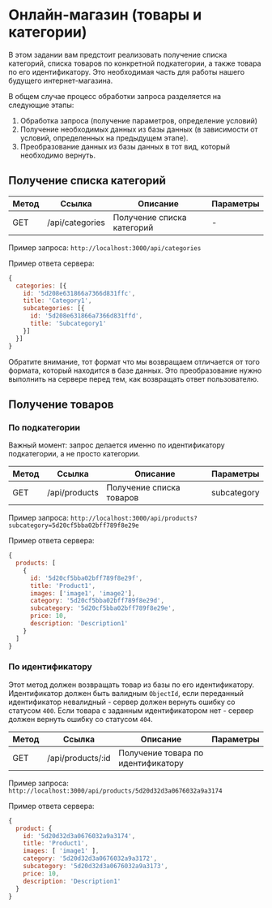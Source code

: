 # Онлайн-магазин (товары и категории)

В этом задании вам предстоит реализовать получение списка категорий, списка товаров по конкретной 
подкатегории, а также товара по его идентификатору. Это необходимая часть для работы нашего будущего 
интернет-магазина.

В общем случае процесс обработки запроса разделяется на следующие этапы:
1. Обработка запроса (получение параметров, определение условий)
2. Получение необходимых данных из базы данных (в зависимости от условий, определенных на предыдущем
этапе).
3. Преобразование данных из базы данных в тот вид, который необходимо вернуть.


## Получение списка категорий

| Метод | Ссылка          | Описание                   | Параметры |
|-------|-----------------|----------------------------|-----------|
| GET   | /api/categories | Получение списка категорий | -         |

Пример запроса: `http://localhost:3000/api/categories`

Пример ответа сервера:
```js
{
  categories: [{
    id: '5d208e631866a7366d831ffc',
    title: 'Category1',
    subcategories: [{
      id: '5d208e631866a7366d831ffd',
      title: 'Subcategory1'
    }]
  }]
}
```
Обратите внимание, тот формат что мы возвращаем отличается от того формата, который находится в базе данных. Это 
преобразование нужно выполнить на сервере перед тем, как возвращать ответ пользователю.

## Получение товаров 

### По подкатегории

Важный момент: запрос делается именно по идентификатору подкатегории, а не просто категории.

| Метод | Ссылка          | Описание                   | Параметры   |
|-------|-----------------|----------------------------|-------------|
| GET   | /api/products   | Получение списка товаров   | subcategory |

Пример запроса: `http://localhost:3000/api/products?subcategory=5d20cf5bba02bff789f8e29e`

Пример ответа сервера:
```js
{
  products: [
    {
      id: '5d20cf5bba02bff789f8e29f',
      title: 'Product1',
      images: ['image1', 'image2'],
      category: '5d20cf5bba02bff789f8e29d',
      subcategory: '5d20cf5bba02bff789f8e29e',
      price: 10,
      description: 'Description1'
    }
  ]
}
```

### По идентификатору

Этот метод должен возвращать товар из базы по его идентификатору. Идентификатор должен быть валидным
`ObjectId`, если переданный идентификатор невалидный - сервер должен вернуть ошибку со статусом 
`400`. Если товара с заданным идентификатором нет - сервер должен вернуть ошибку со статусом `404`. 

| Метод | Ссылка              | Описание                             | Параметры   |
|-------|---------------------|--------------------------------------|-------------|
| GET   | /api/products/:id   | Получение товара по идентификатору   |             |

Пример запроса: `http://localhost:3000/api/products/5d20d32d3a0676032a9a3174`

Пример ответа сервера:
```js
{
  product: {
    id: '5d20d32d3a0676032a9a3174',
    title: 'Product1',
    images: [ 'image1' ],
    category: '5d20d32d3a0676032a9a3172',
    subcategory: '5d20d32d3a0676032a9a3173',
    price: 10,
    description: 'Description1'
  }
}
```

